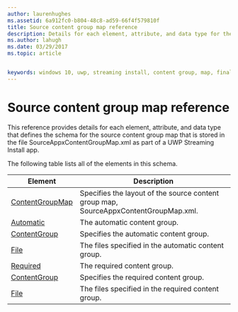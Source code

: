 ```yaml
---
author: laurenhughes
ms.assetid: 6a912fc0-b804-48c8-ad59-66f4f579810f
title: Source content group map reference
description: Details for each element, attribute, and data type for the source content group map schema.
ms.author: lahugh
ms.date: 03/29/2017
ms.topic: article


keywords: windows 10, uwp, streaming install, content group, map, final content group, automatic content group
---
```


# Source content group map reference

This reference provides details for each element, attribute, and data type that defines the schema for the source content group map that is stored in the file SourceAppxContentGroupMap.xml as part of a UWP Streaming Install app.

The following table lists all of the elements in this schema.


| Element | Description |
|---------|-------------|
| [ContentGroupMap](element-source-contentgroupmap.md) | Specifies the layout of the source content group map, SourceAppxContentGroupMap.xml. |
| [Automatic](element-source-automatic.md) | The automatic content group. |
| [ContentGroup](element-source-automatic-contentgroup.md) | Specifies the automatic content group. |
| [File](element-source-automatic-file.md) | The files specified in the automatic content group. |
| [Required](element-source-required.md) | The required content group. |
| [ContentGroup](element-source-required-contentgroup.md) | Specifies the required content group. |
| [File](element-source-required-file.md) | The files specified in the required content group. |